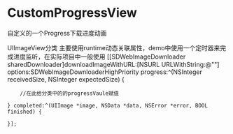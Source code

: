 # CustomProgressView
自定义的一个Progress下载进度动画

UIImageView分类 主要使用runtime动态关联属性，demo中使用一个定时器来完成进度监听，在实际项目中一般使用
[[SDWebImageDownloader sharedDownloader]downloadImageWithURL:[NSURL URLWithString:@""] options:SDWebImageDownloaderHighPriority progress:^(NSInteger receivedSize, NSInteger expectedSize) {
        
        //在此给分类中的的progressVaule赋值 
        
    } completed:^(UIImage *image, NSData *data, NSError *error, BOOL finished) {
        
    }];
    
    
